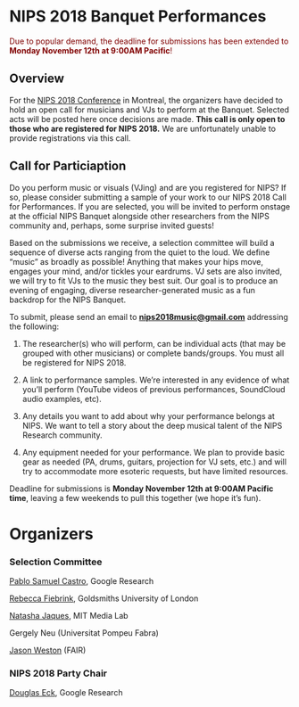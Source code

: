 # NIPS 2018 Banquet Performances


<font color="maroon">Due to popular demand, the deadline for
submissions has been extended to **Monday November 12th at 9:00AM Pacific**!
</font>

## Overview

For the [NIPS 2018 Conference](https://nips.cc) in Montreal, the
organizers have decided to hold an open call for musicians and VJs to perform
at the Banquet. Selected acts will be posted here once decisions are
made. **This call is only open to those who are registered for NIPS 2018.** We
are unfortunately unable to provide registrations via this call.

## Call for Particiaption

Do you perform music or visuals (VJing) and are you registered for NIPS?  If so, please
consider submitting a sample of your work to our NIPS 2018 Call for
Performances. If you are selected, you will be invited to perform onstage
at the official NIPS Banquet alongside other researchers from the NIPS
community and, perhaps, some surprise invited guests!


Based on the submissions we receive, a selection committee will build
a sequence of diverse acts ranging from the quiet to the loud. We
define “music” as broadly as possible! Anything that makes your hips
move, engages your mind, and/or tickles your eardrums. VJ sets are
also invited, we will try to fit VJs to the music they best suit.
Our goal is to produce an evening of engaging, diverse
researcher-generated music as a fun backdrop for the NIPS Banquet.

To submit, please send an email to **nips2018music@gmail.com** addressing
the following:

1. The researcher(s) who will perform, can be individual acts (that
may be grouped with other musicians) or complete bands/groups. You
must all be registered for NIPS 2018.

2. A link to performance samples. We’re interested in any evidence of
what you’ll perform (YouTube videos of previous performances,
SoundCloud audio examples, etc).

3. Any details you want to add about why your performance belongs at
NIPS. We want to tell a story about the deep musical talent of the
NIPS Research community.

4. Any equipment needed for your performance. We plan to provide basic
gear as needed (PA, drums, guitars, projection for VJ sets, etc.) and
will try to accommodate more esoteric requests, but have limited
resources.

Deadline for submissions is **Monday November 12th at 9:00AM Pacific
time**, leaving a few weekends to pull this together (we hope it’s fun).

# Organizers

### Selection Committee

[Pablo Samuel Castro](https://twitter.com/pcastr), Google Research

[Rebecca Fiebrink](https://twitter.com/RebeccaFiebrink), Goldsmiths University of London

[Natasha Jaques](https://twitter.com/natashajaques), MIT Media Lab

Gergely Neu (Universitat Pompeu Fabra)

[Jason Weston](https://twitter.com/jaseweston) (FAIR)

### NIPS 2018 Party Chair
[Douglas Eck](https://twitter.com/douglas_eck), Google Research


